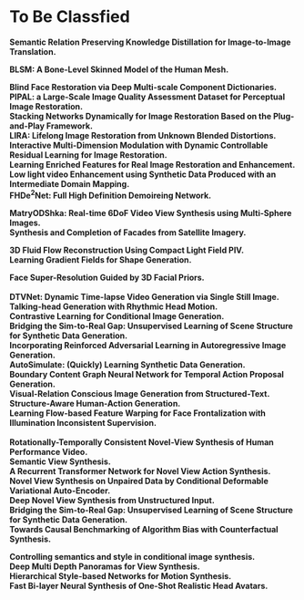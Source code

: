 # To Be Classfied

**Semantic Relation Preserving Knowledge Distillation for Image-to-Image Translation.**<br>

**BLSM: A Bone-Level Skinned Model of the Human Mesh.**<br> 

**Blind Face Restoration via Deep Multi-scale Component Dictionaries.**<br> 
**PIPAL: a Large-Scale Image Quality Assessment Dataset for Perceptual Image Restoration.**<br> 
**Stacking Networks Dynamically for Image Restoration Based on the Plug-and-Play Framework.**<br>
**LIRA: Lifelong Image Restoration from Unknown Blended Distortions.**<br> 
**Interactive Multi-Dimension Modulation with Dynamic Controllable Residual Learning for Image Restoration.**<br> 
**Learning Enriched Features for Real Image Restoration and Enhancement.**<br> 
**Low light video Enhancement using Synthetic Data Produced with an Intermediate Domain Mapping.**<br>
**FHDe$^2$Net: Full High Definition Demoireing Network.**<br>

**MatryODShka: Real-time 6DoF Video View Synthesis using Multi-Sphere Images.**<br> 
**Synthesis and Completion of Facades from Satellite Imagery.**<br> 

**3D Fluid Flow Reconstruction Using Compact Light Field PIV.**<br>
**Learning Gradient Fields for Shape Generation.**<br>

**Face Super-Resolution Guided by 3D Facial Priors.**<br>  
**DTVNet: Dynamic Time-lapse Video Generation via Single Still Image.**<br>
**Talking-head Generation with Rhythmic Head Motion.**<br>
**Contrastive Learning for Conditional Image Generation.**<br>
**Bridging the Sim-to-Real Gap: Unsupervised Learning of Scene Structure for Synthetic Data Generation.**<br>
**Incorporating Reinforced Adversarial Learning in Autoregressive Image Generation.**<br>
**AutoSimulate: (Quickly) Learning Synthetic Data Generation.**<br>
**Boundary Content Graph Neural Network for Temporal Action Proposal Generation.**<br>
**Visual-Relation Conscious Image Generation from Structured-Text.**<br>
**Structure-Aware Human-Action Generation.**<br>
**Learning Flow-based Feature Warping for Face Frontalization with Illumination Inconsistent Supervision.**<br>  
**Rotationally-Temporally Consistent Novel-View Synthesis of Human Performance Video.**<br> 
**Semantic View Synthesis.**<br> 
**A Recurrent Transformer Network for Novel View Action Synthesis.**<br> 
**Novel View Synthesis on Unpaired Data by Conditional Deformable Variational Auto-Encoder.**<br> 
**Deep Novel View Synthesis from Unstructured Input.**<br>
**Bridging the Sim-to-Real Gap: Unsupervised Learning of Scene Structure for Synthetic Data Generation.**<br>
**Towards Causal Benchmarking of Algorithm Bias with Counterfactual Synthesis.**<br> 

**Controlling semantics and style in conditional image synthesis.**<br> 
**Deep Multi Depth Panoramas for View Synthesis.**<br>
**Hierarchical Style-based Networks for Motion Synthesis.**<br> 
**Fast Bi-layer Neural Synthesis of One-Shot Realistic Head Avatars.**<br> 

